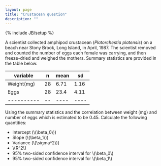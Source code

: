 ```yaml
---
layout: page
title: "Crustacean question"
description: ""
---
```

{% include JB/setup %}

<head>
    <script type="text/javascript"
            src="http://cdn.mathjax.org/mathjax/latest/MathJax.js?config=TeX-AMS-MML_HTMLorMML">
    </script>
</head>

A scientist collected amphipod crustacean (*Platorchestia platensis*) on a beach near Stony Brook, Long Island, in April, 1987. The scientist removed and counted the number of eggs each female was carrying, and then freeze-dried and weighed the mothers. Summary statistics are provided in the table below. 


|variable  |n |mean|sd  |
|----------|--|----|----|
|Weight(mg)|28|6.71|1.16|
|Eggs      |28|23.4|4.11|
|----------|--|----|----|


Using the summary statistics and the correlation between weight (mg) and number of eggs which is estimated to be 0.45. Calculate the following quantities:

- Intercept (\\(\beta_0\\))
- Slope (\\(\beta_1\\))
- Variance (\\(\sigma^2\\))
- \\(R^2\\)
- 95% two-sided confidence interval for \\(\beta_0\\)
- 95% two-sided confidence interval for \\(\beta_1\\)

